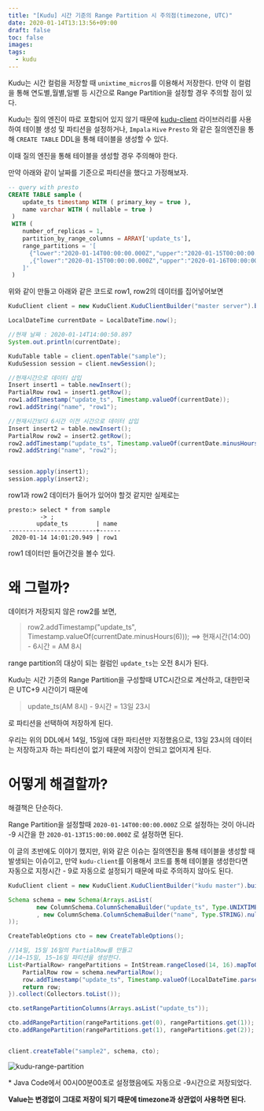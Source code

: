 ```yaml
---
title: "[Kudu] 시간 기준의 Range Partition 시 주의점(timezone, UTC)"
date: 2020-01-14T13:13:56+09:00
draft: false
toc: false
images:
tags:
  - kudu
---
```

Kudu는 시간 컬럼을 저장할 때 `unixtime_micros`를 이용해서 저장한다.
만약 이 컬럼을 통해 연도별,월별,일별 등 시간으로 Range Partition을 설정할 경우 주의할 점이 있다.

Kudu는 질의 엔진이 따로 포함되어 있지 않기 때문에 [kudu-client]([https://kudu.apache.org/docs/developing.html#_working_examples) 라이브러리를 사용하여 테이블 생성 및 파티션을 설정하거나, `Impala` `Hive` `Presto` 와 같은 질의엔진을 통해 `CREATE TABLE` DDL을 통해 테이블을 생성할 수 있다.

이때 질의 엔진을 통해 테이블을 생성할 경우 주의해야 한다.

만약 아래와 같이 날짜를 기준으로 파티션을 했다고 가정해보자.

```sql
-- query with presto
CREATE TABLE sample (
    update_ts timestamp WITH ( primary_key = true ),
    name varchar WITH ( nullable = true )
 )
 WITH (
    number_of_replicas = 1,
    partition_by_range_columns = ARRAY['update_ts'],
    range_partitions = '[
      {"lower":"2020-01-14T00:00:00.000Z","upper":"2020-01-15T00:00:00.000Z"}
      ,{"lower":"2020-01-15T00:00:00.000Z","upper":"2020-01-16T00:00:00.000Z"}
    ]'
 )
```

위와 같이 만들고 아래와 같은 코드로 row1, row2의 데이터를 집어넣어보면

```java
KuduClient client = new KuduClient.KuduClientBuilder("master server").build();

LocalDateTime currentDate = LocalDateTime.now();

//현재 날짜 : 2020-01-14T14:00:50.897
System.out.println(currentDate);        

KuduTable table = client.openTable("sample");
KuduSession session = client.newSession();

//현재시간으로 데이터 삽입
Insert insert1 = table.newInsert();
PartialRow row1 = insert1.getRow();
row1.addTimestamp("update_ts", Timestamp.valueOf(currentDate));
row1.addString("name", "row1");

//현재시간보다 6시간 이전 시간으로 데이터 삽입
Insert insert2 = table.newInsert();
PartialRow row2 = insert2.getRow();
row2.addTimestamp("update_ts", Timestamp.valueOf(currentDate.minusHours(6)));
row2.addString("name", "row2");


session.apply(insert1);
session.apply(insert2);
```

row1과 row2 데이터가 들어가 있어야 할것 같지만 실제로는
```
presto:> select * from sample
         -> ;
        update_ts        | name
-------------------------+------
 2020-01-14 14:01:20.949 | row1
```

row1 데이터만 들어간것을 볼수 있다.

# 왜 그럴까?

데이터가 저장되지 않은 row2를 보면,

> row2.addTimestamp("update_ts", Timestamp.valueOf(currentDate.minusHours(6))); ==> 현재시간(14:00) - 6시간 = AM 8시

range partition의 대상이 되는 컬럼인 `update_ts`는 오전 8시가 된다.

Kudu는 시간 기준의 Range Partition을 구성할때 UTC시간으로 계산하고, 대한민국은 UTC+9 시간이기 때문에

> update_ts(AM 8시) - 9시간 = 13일 23시

로 파티션을 선택하여 저장하게 된다.

우리는 위의 DDL에서 14일, 15일에 대한 파티션만 지정했음으로, 13일 23시의 데이터는 저장하고자 하는 파티션이 없기 때문에 저장이 안되고 없어지게 된다.

# 어떻게 해결할까?

해결책은 단순하다.

Range Partition을 설정할때 `2020-01-14T00:00:00.000Z` 으로 설정하는 것이 아니라 -9 시간을 한
`2020-01-13T15:00:00.000Z` 로 설정하면 된다.

이 글의 초반에도 이야기 했지만, 위와 같은 이슈는 질의엔진을 통해 테이블을 생성할 때 발생되는 이슈이고, 만약 `kudu-client`를 이용해서 코드를 통해 테이블을 생성한다면 자동으로 지정시간 - 9로 자동으로 설정되기 때문에 따로 주의하지 않아도 된다.

```java
KuduClient client = new KuduClient.KuduClientBuilder("kudu master").build();

Schema schema = new Schema(Arrays.asList(
        new ColumnSchema.ColumnSchemaBuilder("update_ts", Type.UNIXTIME_MICROS).key(true).build()
        , new ColumnSchema.ColumnSchemaBuilder("name", Type.STRING).nullable(true).build()
));

CreateTableOptions cto = new CreateTableOptions();

//14일, 15일 16일의 PartialRow를 만들고
//14~15일, 15~16일 파티션을 생성한다.
List<PartialRow> rangePartitions = IntStream.rangeClosed(14, 16).mapToObj(date ->{
    PartialRow row = schema.newPartialRow();
    row.addTimestamp("update_ts", Timestamp.valueOf(LocalDateTime.parse("2020-01-" + date + " 00:00:00", DateTimeFormatter.ofPattern("yyyy-MM-dd HH:mm:ss"))));
    return row;
}).collect(Collectors.toList());

cto.setRangePartitionColumns(Arrays.asList("update_ts"));

cto.addRangePartition(rangePartitions.get(0), rangePartitions.get(1));
cto.addRangePartition(rangePartitions.get(1), rangePartitions.get(2));


client.createTable("sample2", schema, cto);
```


![kudu-range-partition](kudu_partition.png)
<figcaption>
* Java Code에서 00시00분00초로 설정했음에도 자동으로 -9시간으로 저장되었다.
</figcaption>



**Value는 변경없이 그대로 저장이 되기 때문에 timezone과 상관없이 사용하면 된다.**
